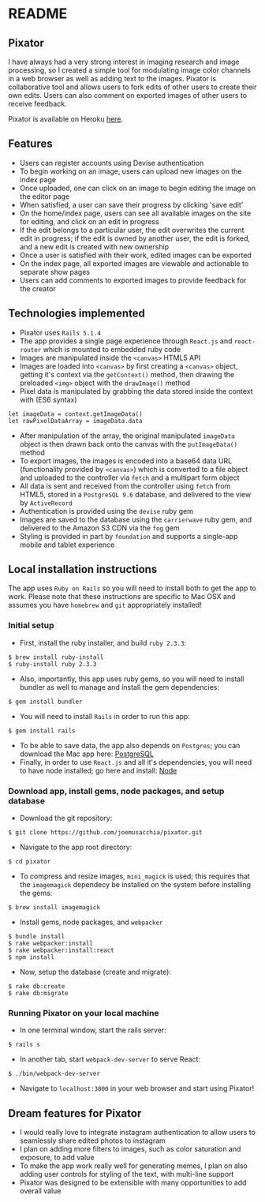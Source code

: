 # README

## Pixator

I have always had a very strong interest in imaging research and image processing, so I created a simple tool for modulating image color channels in a web browser as well as adding text to the images.  Pixator is collaborative tool and allows users to fork edits of other users to create their own edits. Users can also comment on exported images of other users to receive feedback.

Pixator is available on Heroku [here](https://pixator.herokuapp.com).

## Features

* Users can register accounts using Devise authentication
* To begin working on an image, users can upload new images on the index page
* Once uploaded, one can click on an image to begin editing the image on the editor page
* When satisfied, a user can save their progress by clicking 'save edit'
* On the home/index page, users can see all available images on the site for editing, and click on an edit in progress
* If the edit belongs to a particular user, the edit overwrites the current edit in progress; if the edit is owned by another user, the edit is forked, and a new edit is created with new ownership
* Once a user is satisfied with their work, edited images can be exported
* On the index page, all exported images are viewable and actionable to separate show pages
* Users can add comments to exported images to provide feedback for the creator

## Technologies implemented

* Pixator uses `Rails 5.1.4`
* The app provides a single page experience through `React.js` and `react-router` which is mounted to embedded ruby code
* Images are manipulated inside the `<canvas>` HTML5 API
* Images are loaded into `<canvas>` by first creating a `<canvas>` object, getting it's context via the `getContext()` method, then drawing the preloaded `<img>` object with the `drawImage()` method
* Pixel data is manipulated by grabbing the data stored inside the context with (ES6 syntax)
```
let imageData = context.getImageData()
let rawPixelDataArray = imageData.data
```
* After manipulation of the array, the original manipulated `imageData` object is then drawn back onto the canvas with the `putImageData()` method
* To export images, the images is encoded into a base64 data URL (functionality provided by `<canvas>`) which is converted to a file object and uploaded to the controller via `fetch` and a multipart form object
* All data is sent and received from the controller using `fetch` from HTML5, stored in a `PostgreSQL 9.6` database, and delivered to the view by `ActiveRecord`
* Authentication is provided using the `devise` ruby gem
* Images are saved to the database using the `carrierwave` ruby gem, and delivered to the Amazon S3 CDN via the `fog` gem
* Styling is provided in part by `foundation` and supports a single-app mobile and tablet experience

## Local installation instructions

The app uses `Ruby on Rails` so you will need to install both to get the app to work. Please note that these instructions are specific to Mac OSX and assumes you have `homebrew` and `git` appropriately installed!

### Initial setup

* First, install the ruby installer, and build `ruby 2.3.3`:
```
$ brew install ruby-install
$ ruby-install ruby 2.3.3
```
* Also, importantly, this app uses ruby gems, so you will need to install bundler as well to manage and install the gem dependencies:
```
$ gem install bundler
```
* You will need to install `Rails` in order to run this app:
```
$ gem install rails
```
* To be able to save data, the app also depends on `Postgres`; you can download the Mac app here: [PostgreSQL](http://postgresapp.com/)
* Finally, in order to use `React.js` and all it's dependencies, you will need to have node installed; go here and install: [Node](https://nodejs.org/en/)

### Download app, install gems, node packages, and setup database

* Download the git repository:
```
$ git clone https://github.com/joemusacchia/pixator.git
```
* Navigate to the app root directory:
```
$ cd pixator
```
* To compress and resize images, `mini_magick` is used; this requires that the `imagemagick` dependecy be installed on the system before installing the gems:
```
$ brew install imagemagick
```
* Install gems, node packages, and `webpacker`
```
$ bundle install
$ rake webpacker:install
$ rake webpacker:install:react
$ npm install
```
* Now, setup the database (create and migrate):
```
$ rake db:create
$ rake db:migrate
```

### Running Pixator on your local machine

* In one terminal window, start the rails server:
```
$ rails s
```
* In another tab, start `webpack-dev-server` to serve React:
```
$ ./bin/webpack-dev-server
```
* Navigate to `localhost:3000` in your web browser and start using Pixator!

## Dream features for Pixator

* I would really love to integrate instagram authentication to allow users to seamlessly share edited photos to instagram
* I plan on adding more filters to images, such as color saturation and exposure, to add value
* To make the app work really well for generating memes, I plan on also adding user controls for styling of the text, with multi-line support
* Pixator was designed to be extensible with many opportunities to add overall value

